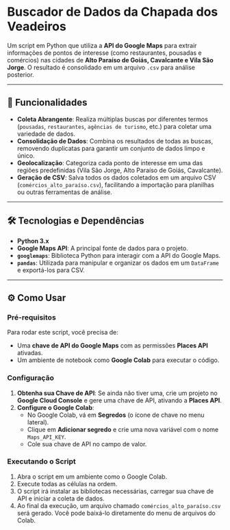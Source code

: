 # Buscador de Dados da Chapada dos Veadeiros

Um script em Python que utiliza a **API do Google Maps** para extrair informações de pontos de interesse (como restaurantes, pousadas e comércios) nas cidades de **Alto Paraíso de Goiás, Cavalcante e Vila São Jorge**. O resultado é consolidado em um arquivo `.csv` para análise posterior.

---

## 🚀 Funcionalidades

* **Coleta Abrangente**: Realiza múltiplas buscas por diferentes termos (`pousadas`, `restaurantes`, `agências de turismo`, etc.) para coletar uma variedade de dados.
* **Consolidação de Dados**: Combina os resultados de todas as buscas, removendo duplicatas para garantir um conjunto de dados limpo e único.
* **Geolocalização**: Categoriza cada ponto de interesse em uma das regiões predefinidas (Vila São Jorge, Alto Paraíso de Goiás, Cavalcante).
* **Geração de CSV**: Salva todos os dados coletados em um arquivo CSV (`comércios_alto_paraíso.csv`), facilitando a importação para planilhas ou outras ferramentas de análise.

---

## 🛠️ Tecnologias e Dependências

* **Python 3.x**
* **Google Maps API**: A principal fonte de dados para o projeto.
* **`googlemaps`**: Biblioteca Python para interagir com a API do Google Maps.
* **`pandas`**: Utilizada para manipular e organizar os dados em um `DataFrame` e exportá-los para CSV.

---

## ⚙️ Como Usar

### Pré-requisitos

Para rodar este script, você precisa de:

* Uma **chave de API do Google Maps** com as permissões **Places API** ativadas.
* Um ambiente de notebook como **Google Colab** para executar o código.

### Configuração

1.  **Obtenha sua Chave de API**: Se ainda não tiver uma, crie um projeto no **Google Cloud Console** e gere uma chave de API, ativando a **Places API**.
2.  **Configure o Google Colab**:
    * No Google Colab, vá em **Segredos** (o ícone de chave no menu lateral).
    * Clique em **Adicionar segredo** e crie uma nova variável com o nome `Maps_API_KEY`.
    * Cole sua chave de API no campo de valor.

### Executando o Script

1.  Abra o script em um ambiente como o Google Colab.
2.  Execute todas as células na ordem.
3.  O script irá instalar as bibliotecas necessárias, carregar sua chave de API e iniciar a coleta de dados.
4.  Ao final da execução, um arquivo chamado `comércios_alto_paraíso.csv` será gerado. Você pode baixá-lo diretamente do menu de arquivos do Colab.